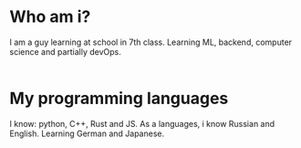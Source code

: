 # Who am i?
I am a guy learning at school in 7th class. Learning ML, backend, computer science and partially devOps.<br>
<br>

# My programming languages
I know: python, C++, Rust and JS. 
As a languages, i know Russian and English. Learning German and Japanese.

